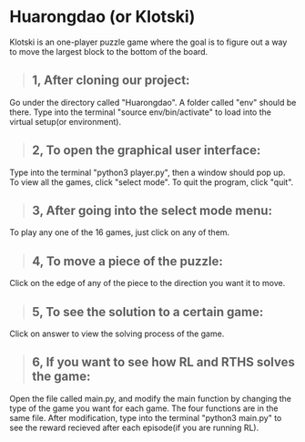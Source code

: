 # Huarongdao (or Klotski)
Klotski is an one-player puzzle game where the goal is to figure out a way to move the largest block to the bottom of the board. 
>## 1, After cloning our project:
Go under the directory called "Huarongdao". A folder called "env" should be there. Type into the terminal "source env/bin/activate" to load into the virtual setup(or environment).
>## 2, To open the graphical user interface:
Type into the terminal "python3 player.py", then a window should pop up. To view all the games, click "select mode". To quit the program, click "quit".
>## 3, After going into the select mode menu:
To play any one of the 16 games, just click on any of them.
>## 4, To move a piece of the puzzle:
Click on the edge of any of the piece to the direction you want it to move.
>## 5, To see the solution to a certain game:
Click on answer to view the solving process of the game.
>## 6, If you want to see how RL and RTHS solves the game:
Open the file called main.py, and modify the main function by changing the type of the game you want for each game. The four functions are in the same file. After modification, type into the terminal "python3 main.py" to see the reward recieved after each episode(if you are running RL).
